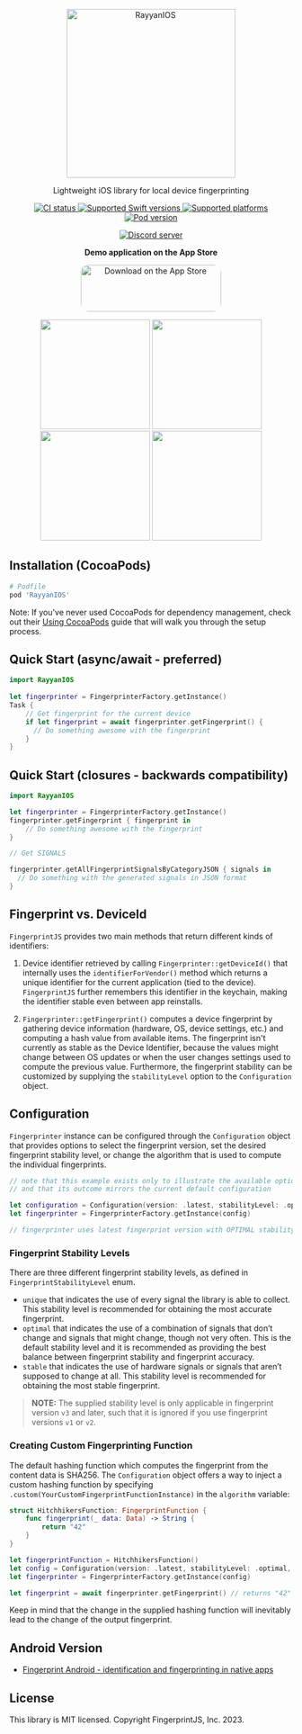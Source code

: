 <p align="center">
  <a href="https://fingerprint.com">
    <img src="resources/logo.svg" alt="RayyanIOS" width="300px" />
  </a>
</p>
<p align="center">Lightweight iOS library for local device fingerprinting</p>

<p align="center">
  <a href="https://github.com/fingerprintjs/fingerprintjs-ios/actions/workflows/ci.yml">
    <img src="https://github.com/fingerprintjs/fingerprintjs-ios/actions/workflows/ci.yml/badge.svg" alt="CI status">
  </a>
  <a href="https://www.swift.org/download/">
    <img src="https://img.shields.io/badge/Swift-6.0%20%7C%205.10%20%7C%205.9%20%7C%205.8%20%7C%205.7-red" alt="Supported Swift versions">
  </a>
  <a href="https://fingerprint.com/sdk-libraries/">
    <img src="https://img.shields.io/badge/Platforms-iOS%20%7C%20tvOS-red" alt="Supported platforms">
  </a>
  <a href="https://cocoapods.org/pods/FingerprintJS/">
    <img src="https://img.shields.io/cocoapods/v/FingerprintJS.svg?style=flat" alt="Pod version">
  </a>
</p>

<p align="center">
  <a href="https://discord.gg/39EpE2neBg">
    <img src="https://img.shields.io/discord/852099967190433792?style=for-the-badge&label=Discord&logo=Discord&logoColor=white" alt="Discord server">
  </a>
</p>

<p align="center">
  <b>Demo application on the App Store</b>
</p>
<p align="center">
  <a href="https://apps.apple.com/us/app/fingerprintjs-showcase/id1621330481?itsct=apps_box_badge&amp;itscg=30200" style="display: inline-block; overflow: hidden; border-radius: 13px; width: 250px; height: 83px;"><img src="https://tools.applemediaservices.com/api/badges/download-on-the-app-store/black/en-us?size=250x83&amp;releaseDate=1653436800&h=6f4dc95fe89ec63aa1fa67305e369224" alt="Download on the App Store" style="border-radius: 13px; width: 250px; height: 83px;"></a>
</p>

<p align="center">
  <img src="resources/demoapp.gif" width="195">
  <img src="resources/demoapp1.png" width="195">
  <img src="resources/demoapp2.png" width="195">
  <img src="resources/demoapp3.png" width="195">
</p>


## Installation (CocoaPods)

```ruby
# Podfile
pod 'RayyanIOS'
```

Note: If you've never used CocoaPods for dependency management, check out their [Using CocoaPods](https://guides.cocoapods.org/using/using-cocoapods.html) guide that will walk you through the setup process.

## Quick Start (async/await - preferred)

```swift
import RayyanIOS
 
let fingerprinter = FingerprinterFactory.getInstance()
Task {
    // Get fingerprint for the current device
    if let fingerprint = await fingerprinter.getFingerprint() {
      // Do something awesome with the fingerprint  
    }
}
```

## Quick Start (closures - backwards compatibility)

```swift
import RayyanIOS 

let fingerprinter = FingerprinterFactory.getInstance()
fingerprinter.getFingerprint { fingerprint in
    // Do something awesome with the fingerprint
}

// Get SIGNALS

fingerprinter.getAllFingerprintSignalsByCategoryJSON { signals in 
  // Do something with the generated signals in JSON format
}
```

## Fingerprint vs. DeviceId

`FingerprintJS` provides two main methods that return different kinds of identifiers:

1. Device identifier retrieved by calling `Fingerprinter::getDeviceId()` that internally uses the `identifierForVendor()` method which returns a unique identifier for the current application (tied to the device). `FingerprintJS` further remembers this identifier in the keychain, making the identifier stable even between app reinstalls. 

2. `Fingerprinter::getFingerprint()` computes a device fingerprint by gathering device information (hardware, OS, device settings, etc.) and computing a  hash value from available items. The fingerprint isn't currently as stable as the Device Identifier, because the values might change between OS updates or when the user changes settings used to compute the previous value. Furthermore, the fingerprint stability can be customized by supplying the `stabilityLevel` option to the `Configuration` object.

## Configuration

`Fingerprinter` instance can be configured through the `Configuration` object that provides options to select the fingerprint version, set the desired fingerprint stability level, or change the algorithm that is used to compute the individual fingerprints.

```swift
// note that this example exists only to illustrate the available options
// and that its outcome mirrors the current default configuration

let configuration = Configuration(version: .latest, stabilityLevel: .optimal, algorithm: .sha256)
let fingerprinter = FingerprinterFactory.getInstance(config)

// fingerprinter uses latest fingerprint version with OPTIMAL stability level and SHA256 algorithm
```

### Fingerprint Stability Levels

There are three different fingerprint stability levels, as defined in `FingerprintStabilityLevel` enum.

* `unique` that indicates the use of every signal the library is able to collect. This stability level is recommended for obtaining the most accurate fingerprint.
* `optimal` that indicates the use of a combination of signals that don’t change and signals that might change, though not very often. This is the default stability level and it is recommended as providing the best balance between fingerprint stability and fingerprint accuracy.
* `stable` that indicates the use of hardware signals or signals that aren’t supposed to change at all. This stability level is recommended for obtaining the most stable fingerprint.

> **NOTE:** The supplied stability level is only applicable in fingerprint version `v3` and later, such that it is ignored if you use fingerprint versions `v1` or `v2`.

### Creating Custom Fingerprinting Function

The default hashing function which computes the fingerprint from the content data is SHA256. The `Configuration` object offers a way to inject a custom hashing function by specifying `.custom(YourCustomFingerprintFunctionInstance)` in the `algorithm` variable:

```swift
struct HitchhikersFunction: FingerprintFunction {
    func fingerprint(_ data: Data) -> String {
        return "42"
    }
}

let fingerprintFunction = HitchhikersFunction()
let config = Configuration(version: .latest, stabilityLevel: .optimal, algorithm: .custom(fingerprintFunction))
let fingerprinter = FingerprinterFactory.getInstance(config)

let fingerprint = await fingerprinter.getFingerprint() // returns "42"
```

Keep in mind that the change in the supplied hashing function will inevitably lead to the change of the output fingerprint.

## Android Version

- [Fingerprint Android - identification and fingerprinting in native apps](https://github.com/fingerprintjs/fingerprintjs-android)

## License

This library is MIT licensed. Copyright FingerprintJS, Inc. 2023.
